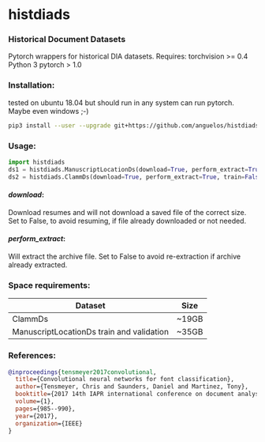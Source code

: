 # histdiads

### Historical Document Datasets

Pytorch wrappers for historical DIA datasets.
Requires:
torchvision >= 0.4
Python 3
pytorch > 1.0

### Installation:

tested on ubuntu 18.04 but should run in any system can run pytorch.
Maybe even windows ;-)
```bash
pip3 install --user --upgrade git+https://github.com/anguelos/histdiads
```

### Usage:

```python
import histdiads
ds1 = histdiads.ManuscriptLocationDs(download=True, perform_extract=True, partition="validation")
ds2 = histdiads.ClammDs(download=True, perform_extract=True, train=False, task=2)
```

#### _download_:
Download resumes and will not download a saved file of the correct size.
Set to False, to avoid resuming, if file already downloaded or not needed.

#### _perform_extract_:
Will extract the archive file.
Set to False to avoid re-extraction if archive already extracted.

### Space requirements:

|Dataset| Size|
|-------|-----|
| ClammDs | ~19GB |
| ManuscriptLocationDs train and validation| ~35GB|

### References:
```bibtex
@inproceedings{tensmeyer2017convolutional,
  title={Convolutional neural networks for font classification},
  author={Tensmeyer, Chris and Saunders, Daniel and Martinez, Tony},
  booktitle={2017 14th IAPR international conference on document analysis and recognition (ICDAR)},
  volume={1},
  pages={985--990},
  year={2017},
  organization={IEEE}
}
```